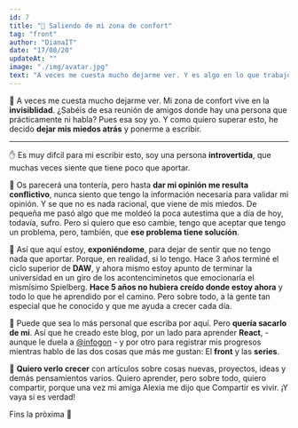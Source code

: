 ```yaml
---
id: 7
title: "🙆 Saliendo de mi zona de confort"
tag: "front"
author: "DianaIT"
date: "17/08/20"
updateAt: ""
image: "./img/avatar.jpg"
text: "A veces me cuesta mucho dejarme ver. Y es algo en lo que trabajo cada día. Este es mi viaje."
---
```


📖 A veces me cuesta mucho dejarme ver. Mi zona de confort vive en la **invisiblidad**.
¿Sabéis de esa reunión de amigos donde hay una persona que prácticamente ni habla?
Pues esa soy yo. Y como quiero superar esto, he decido **dejar mis miedos atrás** y ponerme a escribir.

---

✋ Es muy difcil para mi escribir esto, soy una persona **introvertida**, que muchas veces siente que tiene poco que aportar.

🎯 Os parecerá una tontería, pero hasta **dar mi opinión me resulta conflictivo**, nunca siento que tengo la información necesaria para validar mi opinión. Y se que no es nada racional, que viene de mis miedos. De pequeña me pasó algo que me moldeó la poca autestima que a día de hoy, todavía, sufro. Pero si quiero que eso cambie, tengo que aceptar que tengo un problema, pero, también, que **ese problema tiene solucíón**.

🐣 Así que aquí estoy, **exponiéndome**, para dejar de sentir que no tengo nada que aportar. Porque, en realidad, si lo tengo. Hace 3 años terminé el ciclo superior de **DAW**, y ahora mismo estoy apunto de terminar la universidad en un giro de los acontenciminetos que emocionaría el mismísimo Spielberg. **Hace 5 años no hubiera creído donde estoy ahora** y todo lo que he aprendido por el camino. Pero sobre todo, a la gente tan especial que he conocido y que me ayuda a crecer cada día.

🙂 Puede que sea lo más personal que escriba por aquí. Pero **quería sacarlo de mi**. Así que he creado este blog, por un lado para aprender **React**, - aunque le duela a [@infogon](https://twitter.com/infogon) - y por otro para registrar mis progresos mientras hablo de las dos cosas que más me gustan: El **front** y las **series**.

💒 **Quiero verlo crecer** con artículos sobre cosas nuevas, proyectos, ideas y demás pensamientos varios. Quiero aprender, pero sobre todo, quiero compartir, porque una vez mi amiga Alexia me dijo que Compartir es vivir. ¡Y vaya si es verdad!

Fins la pròxima 👋
